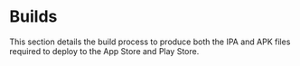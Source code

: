 <div class="page-header">
  <h1  id="page-title">Builds</h1>
</div>

This section details the build process to produce both the IPA and APK files
required to deploy to the App Store and Play Store.
